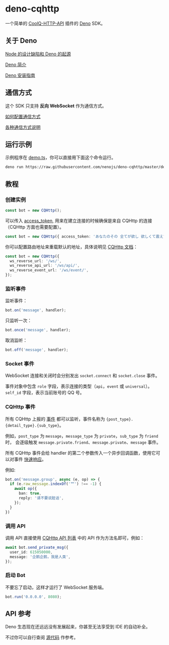 # deno-cqhttp

一个简单的 [CoolQ-HTTP-API](https://cqhttp.cc) 插件的 [Deno](https://deno.land/) SDK。

## 关于 Deno

[Node 的设计缺陷和 Deno 的起源](https://tinyclouds.org/jsconf2018.pdf)

[Deno 简介](https://deno.land/manual.html#introduction)

[Deno 安装指南](https://deno.land/manual.html#setup)

## 通信方式

这个 SDK 只支持 **反向 WebSocket** 作为通信方式。

[如何配置通信方式](https://cqhttp.cc/docs/#/Configuration)

[各种通信方式说明](https://cqhttp.cc/docs/#/CommunicationMethods)

## 运行示例

示例程序在 [demo.ts](https://github.com/nenojs/deno-cqhttp/blob/master/demo.ts)，你可以直接用下面这个命令运行。

```bash
deno run https://raw.githubusercontent.com/nenojs/deno-cqhttp/master/demo.ts
```

## 教程

### 创建实例

```typescript
const bot = new CQHttp();
```

可以传入 [access_token](https://cqhttp.cc/docs/#/CommunicationMethods), 用来在建立连接的时候确保是来自 CQHttp 的连接（CQHttp 方面也需要配置）。

```typescript
const bot = new CQHttp({ access_token: 'あなたのその 全てが欲し 欲しくて震えてる' });
```

你可以配置路由地址来重载默认的地址，具体说明见 [CQHttp 文档](https://cqhttp.cc/docs/#/CommunicationMethods)：

```typescript
const bot = new CQHttp({
  ws_reverse_url: '/ws/',
  ws_reverse_api_url: '/ws/api/',
  ws_reverse_event_url: '/ws/event/',
});
```

### 监听事件

监听事件：

```typescript
bot.on('message', handler);
```

只监听一次：

```typescript
bot.once('message', handler);
```

取消监听：

```typescript
bot.off('message', handler);
```

### Socket 事件

WebSocket 连接和关闭时会分别发出 `socket.connect` 和 `socket.close` 事件。

事件对象中包含 `role` 字段，表示连接的类型（`api`，`event` 或 `universal`）。
`self_id` 字段，表示当前账号的 QQ 号。

### CQHttp 事件

所有 CQHttp 上报的 [事件](https://cqhttp.cc/docs/#/Post?id=事件列表) 都可以监听，事件名称为 `{post_type}.{detail_type}.{sub_type}`。

例如，`post_type` 为 `message`，`message_type` 为 `private`，`sub_type` 为 `friend` 时，
会逐级触发 `message.private.friend`、`message.private`、`message` 事件。

所有 CQHttp 事件会给 handler 的第二个参数传入一个异步回调函数，使用它可以对事件 [快速响应](https://cqhttp.cc/docs/#/API?id=-handle_quick_operation-对事件执行快速操作)。

例如:

```typescript
bot.on('message.group', async (e, op) => {
  if (e.raw_message.indexOf('艹') !== -1) {
    await op({
      ban: true,
      reply: '请不要说脏话',
    });
  }
})
```

### 调用 API

调用 API 直接使用 [CQHttp API 列表](https://cqhttp.cc/docs/#/API?id=api-列表) 中的 API 作为方法名即可，例如：

```typescript
await bot.send_private_msg({
  user_id: 615050000,
  message: '企鹅企鹅，我是人类',
});
```

### 启动 Bot

不要忘了启动，这样才运行了 WebSocket 服务端。

```typescript
bot.run('0.0.0.0', 8080);
```

## API 参考

Deno 生态现在还远远没有发展起来，你甚至无法享受到 IDE 的自动补全。

不过你可以自行查阅 [源代码](https://github.com/nenojs/deno-cqhttp/blob/master/mod.ts) 作参考。
